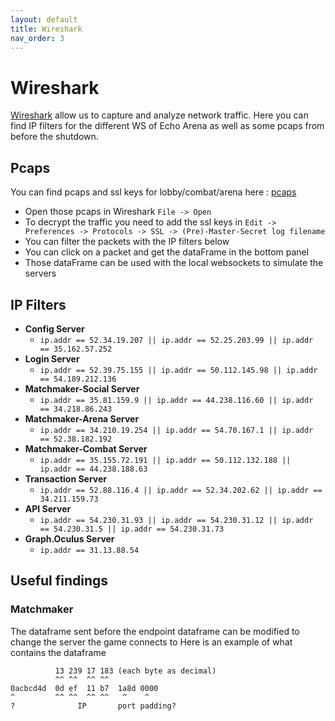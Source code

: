 ```yaml
---
layout: default
title: Wireshark
nav_order: 3
---
```


# Wireshark

[Wireshark] allow us to capture and analyze network traffic. 
Here you can find IP filters for the different WS of Echo Arena as well as some pcaps from before the shutdown.

## Pcaps

You can find pcaps and ssl keys for lobby/combat/arena here : [pcaps]

- Open those pcaps in Wireshark `File -> Open`
- To decrypt the traffic you need to add the ssl keys in `Edit -> Preferences -> Protocols -> SSL -> (Pre)-Master-Secret log filename`
- You can filter the packets with the IP filters below
- You can click on a packet and get the dataFrame in the bottom panel
- Those dataFrame can be used with the local websockets to simulate the servers

## IP Filters

- **Config Server**
    - `ip.addr == 52.34.19.207 || ip.addr == 52.25.203.99 || ip.addr == 35.162.57.252`
- **Login Server**
    - `ip.addr == 52.39.75.155 || ip.addr == 50.112.145.98 || ip.addr == 54.189.212.136`
- **Matchmaker-Social Server**
    - `ip.addr == 35.81.159.9 || ip.addr == 44.238.116.60 || ip.addr == 34.218.86.243`
- **Matchmaker-Arena Server**
    - `ip.addr == 34.210.19.254 || ip.addr == 54.70.167.1 || ip.addr == 52.38.182.192`
- **Matchmaker-Combat Server**
    - `ip.addr == 35.155.72.191 || ip.addr == 50.112.132.188 || ip.addr == 44.238.188.63`
- **Transaction Server**
    - `ip.addr == 52.88.116.4 || ip.addr == 52.34.202.62 || ip.addr == 34.211.159.73`
- **API Server**
    - `ip.addr == 54.230.31.93 || ip.addr == 54.230.31.12 || ip.addr == 54.230.31.5 || ip.addr == 54.230.31.73`
- **Graph.Oculus Server**
    - `ip.addr == 31.13.88.54`

## Useful findings

### Matchmaker

The dataframe sent before the endpoint dataframe can be modified to change the server the game connects to
Here is an example of what contains the dataframe

```
          13 239 17 183 (each byte as decimal)
          ^^ ^^  ^^ ^^
0acbcd4d  0d ef  11 b7  1a8d 0000
^         ^^ ^^  ^^ ^^   ^    ^
?              IP       port padding?
```

[pcaps]: https://drive.google.com/file/d/1IAu0ZZuZrNNiwc7CzOleWvMZtFdJ2uUk/view?usp=sharing
[Wireshark]: https://www.wireshark.org/